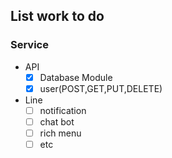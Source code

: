 ## List work to do
### Service
- API
    - [x] Database Module
    - [x] user(POST,GET,PUT,DELETE)
- Line
    - [ ] notification
    - [ ] chat bot
    - [ ] rich menu
    - [ ] etc